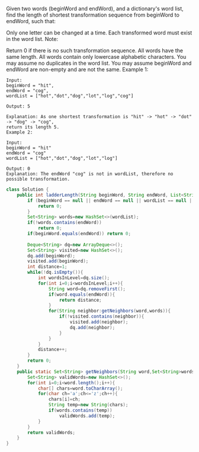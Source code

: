 Given two words (beginWord and endWord), and a dictionary's word list, find the length of shortest transformation sequence from beginWord to endWord, such that:

Only one letter can be changed at a time.
Each transformed word must exist in the word list.
Note:

Return 0 if there is no such transformation sequence.
All words have the same length.
All words contain only lowercase alphabetic characters.
You may assume no duplicates in the word list.
You may assume beginWord and endWord are non-empty and are not the same.
Example 1:
```
Input:
beginWord = "hit",
endWord = "cog",
wordList = ["hot","dot","dog","lot","log","cog"]

Output: 5

Explanation: As one shortest transformation is "hit" -> "hot" -> "dot" -> "dog" -> "cog",
return its length 5.
Example 2:

Input:
beginWord = "hit"
endWord = "cog"
wordList = ["hot","dot","dog","lot","log"]

Output: 0
Explanation: The endWord "cog" is not in wordList, therefore no possible transformation.
```
```java
class Solution {
    public int ladderLength(String beginWord, String endWord, List<String> wordList) {
        if (beginWord == null || endWord == null || wordList == null || beginWord.length() != endWord.length()) {
            return 0;
        }
        Set<String> words=new HashSet<>(wordList);
        if(!words.contains(endWord))
            return 0;
        if(beginWord.equals(endWord)) return 0;
         
        Deque<String> dq=new ArrayDeque<>();
        Set<String> visited=new HashSet<>();
        dq.add(beginWord);
        visited.add(beginWord);
        int distance=1;
        while(!dq.isEmpty()){
            int wordsInLevel=dq.size();
            for(int i=0;i<wordsInLevel;i++){
                String word=dq.removeFirst();
                if(word.equals(endWord)){
                    return distance;
                }
                for(String neighbor:getNeighbors(word,words)){
                    if(!visited.contains(neighbor)){
                        visited.add(neighbor);
                        dq.add(neighbor);
                    }
                }
            }
            distance++;
        }
        return 0;
    }
    public static Set<String> getNeighbors(String word,Set<String>words){
        Set<String> validWords=new HashSet<>();
        for(int i=0;i<word.length();i++){
            char[] chars=word.toCharArray();
            for(char ch='a';ch<='z';ch++){
                chars[i]=ch;
                String temp=new String(chars);
                if(words.contains(temp))
                    validWords.add(temp);
            }
        }
        return validWords;
    }
}
```
